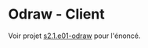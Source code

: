 # Odraw - Client

Voir projet [s2.1.e01-odraw](https://github.com/O-clock-Minotaure/s2.1.e01-odraw) pour l'énoncé.
